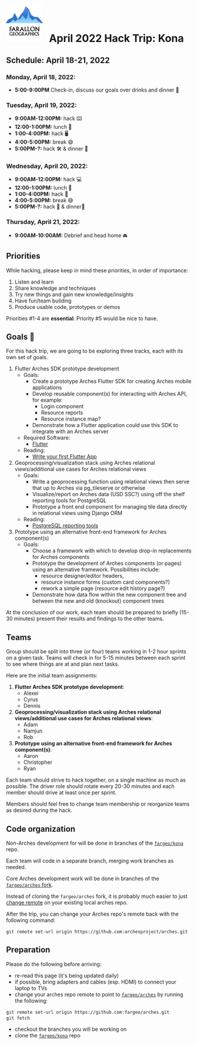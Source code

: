 # <img src="img/fargeo.png" style="width: 100px; margin-right:10px;"/> April 2022 Hack Trip: Kona

## Schedule: April 18-21, 2022

### Monday, April 18, 2022:
- **5:00-9:00PM** Check-in, discuss our goals over drinks and dinner 🍺

### Tuesday, April 19, 2022:
- **9:00AM-12:00PM:** hack ⌨️
- **12:00-1:00PM:** lunch 🍴
- **1:00-4:00PM:** hack 🖥
- **4:00-5:00PM:** break 😅
- **5:00PM-?:** hack 🛠 & dinner 🍴

### Wednesday, April 20, 2022:
- **9:00AM-12:00PM:** hack 💻
- **12:00-1:00PM:** lunch 🍴
- **1:00-4:00PM:** hack 📱
- **4:00-5:00PM:** break 😅
- **5:00PM-?:** hack 🤘 & dinner🍴

### Thursday, April 21, 2022:
- **9:00AM-10:00AM:** Debrief and head home 🚘

## Priorities

While hacking, please keep in mind these priorities, in order of importance:

1. Listen and learn
2. Share knowledge and techniques
3. Try new things and gain new knowledge/insights
4. Have fun/team building
5. Produce usable code, prototypes or demos

Priorities #1-4 are **essential**.  Priority #5 would be nice to have.

## Goals 💯

For this hack trip, we are going to be exploring three tracks, each with its own set of goals.
1. Flutter Arches SDK prototype development
    - Goals:
        - Create a prototype Arches Flutter SDK for creating Arches mobile applications
        - Develop reusable component(s) for interacting with Arches API, for example:
            - Login component
            - Resource reports
            - Resource instance map?
        - Demonstrate how a Flutter application could use this SDK to integrate with an Arches server
    - Required Software:
        - [Flutter](https://flutter.dev/docs/get-started/install)
    - Reading:
        - [Write your first Flutter App](https://flutter.dev/docs/get-started/codelab)
2. Geoprocessing/visualization stack using Arches relational views/additional use cases for Arches relational views
    - Goals:
        - Write a geoprocessing function using relational views then serve that up to Arches via pg_tileserve or otherwise
        - Visualize/report on Arches data (USD SSC?) using off the shelf reporting tools for PostgreSQL
        - Prototype a front end component for managing tile data directly in relational views using Django ORM
    - Reading:
        - [PostgreSQL reporting tools](https://www.postgresql.org/download/products/5-reporting-tools/)
3. Prototype using an alternative front-end framework for Arches component(s) 
    - Goals:
        - Choose a framework with which to develop drop-in replacements for Arches components
        - Prototype the development of Arches components (or pages) using an alternative framework. Possibilities include:
            - resource designer/editor headers,
            - resource instance forms (custom card components?)
            - rework a simple page (resource edit history page?)
        - Demonstrate how data flow within the new component tree and between the new and old (knockout) component trees

At the conclusion of our work, each team should be prepared to briefly (15-30 minutes) present their results and findings to the other teams.

## Teams

Group should be split into three (or four) teams working in 1-2 hour sprints on a given task. Teams will check in for 5-15 minutes between each sprint to see where things are at and plan next tasks.

Here are the initial team assignments:

1. **Flutter Arches SDK prototype development**:
    - Alexei
    - Cyrus
    - Dennis
2. **Geoprocessing/visualization stack using Arches relational views/additional use cases for Arches relational views**:
    - Adam
    - Namjun
    - Rob
3. **Prototype using an alternative front-end framework for Arches component(s)**:
    - Aaron
    - Christopher
    - Ryan

Each team should strive to hack together, on a single machine as much as possible.  The driver role should rotate every 20-30 minutes and each member should drive at least once per sprint.

Members should feel free to change team membership or reorganize teams as desired during the hack.

## Code organization

Non-Arches development for will be done in branches of the [`fargeo/kona`](https://github.com/fargeo/kona) repo.

Each team will code in a separate branch, merging work branches as needed.

Core Arches development work will be done in branches of the [`fargeo/arches` fork](https://github.com/fargeo/arches).

Instead of cloning the `fargeo/arches` fork, it is probably much easier to just [change remote](#preparation) on your existing local arches repo.

After the trip, you can change your Arches repo's remote back with the following command:
```
git remote set-url origin https://github.com:archesproject/arches.git
```

## Preparation

Please do the following before arriving:

- re-read this page (it's being updated daily)
- if possible, bring adapters and cables (esp. HDMI) to connect your laptop to TVs
- change your arches repo remote to point to [`fargeo/arches`](https://github.com/fargeo/arches) by running the following:
```
git remote set-url origin https://github.com:fargeo/arches.git
git fetch
```
- checkout the branches you will be working on
- clone the [`fargeo/kona`](https://github.com/fargeo/kona) repo
